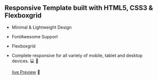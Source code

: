 ## Responsive Template built with HTML5, CSS3 & Flexboxgrid

- Minimal & Lightweight Design
- FontAwesome Support
- Flexboxgrid
- Complete responsive for all variety of mobile, tablet and desktop devices. :computer: :iphone: 

  [live Preview](https://plus8bit.github.io/AppTheme/) :rocket: 
